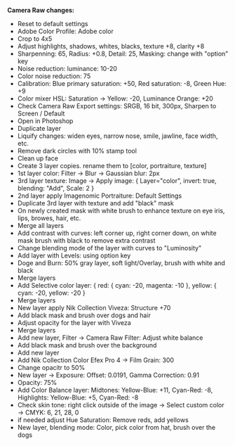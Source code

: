 **Camera Raw changes:**

- Reset to default settings
- Adobe Color Profile: Adobe color
- Crop to 4x5
- Adjust highlights, shadows, whites, blacks, texture +8, clarity +8
- Sharpenning: 65, Radius: +0.8, Detail: 25, Masking: change with "option" key
- Noise reduction: luminance: 10-20
- Color noise reduction: 75
- Calibration: Blue primary saturation: +50, Red saturation: -8, Green Hue: +9
- Color mixer HSL: Saturation -> Yellow: -20, Luminance Orange: +20
- Check Camera Raw Export settings: SRGB, 16 bit, 300px, Sharpen to Screen / Default
- Open in Photoshop
- Duplicate layer
- Liquify changes: widen eyes, narrow nose, smile, jawline, face width, etc.
- Remove dark circles with 10% stamp tool
- Clean up face
- Create 3 layer copies. rename them to [color, portraiture, texture]
- 1st layer color: Filter -> Blur -> Gaussian blur: 2px
- 3rd layer texture: Image -> Apply image: { Layer="color", invert: true, blending: "Add", Scale: 2 }
- 2nd layer apply Imagenomic Portraiture: Default Settings
- Duplicate 3rd layer with texture and add "black" mask
- On newly created mask with white brush to enhance texture on eye iris, lips, browes, hair, etc.
- Merge all layers
- Add contrast with curves: left corner up, right corner down, on white mask brush with black to remove extra contrast
- Change blending mode of the layer with curves to "Luminosity"
- Add layer with Levels: using option key
- Doge and Burn: 50% gray layer, soft light/Overlay, brush with white and black
- Merge layers
- Add Selective color layer: { red: { cyan: -20, magenta: -10 }, yellow: { cyan: -20, yellow: -20 }
- Merge layers
- New layer apply Nik Collection Viveza: Structure +70
- Add black mask and brush over dogs and hair
- Adjust opacity for the layer with Viveza
- Merge layers
- Add new layer, Filter -> Camera Raw Filter: Adjust white balance
- Add black mask and brush over the background
- Add new layer
- Add Nik Collection Color Efex Pro 4 -> Film Grain: 300
- Change opacitr to 50%
- New layer -> Exposure: Offset: 0.0191, Gamma Correction: 0.91
- Opacity: 75%
- Add Color Balance layer: Midtones: Yellow-Blue: +11, Cyan-Red: -8, Highlights: Yellow-Blue: +5, Cyan-Red: -8
- Check skin tone: right click outside of the image -> Select custom color -> CMYK: 6, 21, 28, 0
- if needed adjust Hue Saturation: Remove reds, add yellows
- New layer, blending mode: Color, pick color from hat, brush over the dogs

